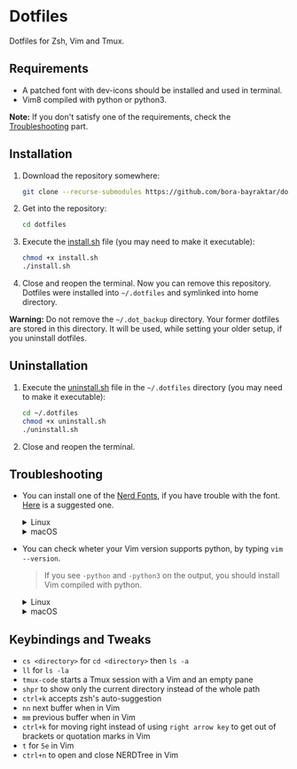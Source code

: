 # Dotfiles

Dotfiles for Zsh, Vim and Tmux.

## Requirements

* A patched font with dev-icons should be installed and used in terminal.
* Vim8 compiled with python or python3.
  
**Note:** If you don't satisfy one of the requirements, check the [Troubleshooting](#troubleshooting) part.

## Installation

1. Download the repository somewhere:
   
   ```bash
   git clone --recurse-submodules https://github.com/bora-bayraktar/dotfiles.git
   ```
2. Get into the repository:
   
   ```bash
   cd dotfiles
   ```
3. Execute the [install.sh](https://github.com/bora-bayraktar/dotfiles/blob/master/install.sh) file (you may need to make it executable):
   
   ```bash
   chmod +x install.sh
   ./install.sh
   ```
4. Close and reopen the terminal. Now you can remove this repository. Dotfiles were installed into ```~/.dotfiles``` and symlinked into home directory.

**Warning:** Do not remove the ```~/.dot_backup``` directory. Your former dotfiles are stored in this directory. It will be used, while setting your older setup, if you uninstall dotfiles. 

## Uninstallation

1. Execute the [uninstall.sh](https://github.com/bora-bayraktar/dotfiles/blob/master/uninstall.sh) file in the ```~/.dotfiles``` directory (you may need to make it executable):
   
   ```bash
   cd ~/.dotfiles
   chmod +x uninstall.sh
   ./uninstall.sh
   ```

2. Close and reopen the terminal.
   
## Troubleshooting

* You can install one of the [Nerd Fonts](https://github.com/ryanoasis/nerd-fonts), if you have trouble with the font. [Here](https://github.com/ryanoasis/nerd-fonts/blob/master/patched-fonts/JetBrainsMono/Regular/complete/JetBrains%20Mono%20Regular%20Nerd%20Font%20Complete%20Mono.ttf) is a suggested one.
  
  <details>
    <summary>Linux</summary>

   1. Choose a font and download the proper file in the ```complete``` folder.
   2. Move the file into the ```~/.local/share/fonts/``` directory. If you don't have ```fonts``` directory, you need to create.
   3. Change the font from your terminal app's preferences menu.
  </details>
  
  <details>
    <summary>macOS</summary>

   1. Choose a font and download the proper file in the ```complete``` folder.
   2. Move the file into the ```~/Library/Fonts/``` directory.
   3. Change the font from your terminal app's preferences menu.
  </details>
* You can check wheter your Vim version supports python, by typing ```vim --version```.
  >If you see ```-python``` and ```-python3``` on the output, you should install Vim compiled with python.

  <details>
    <summary>Linux</summary>

    ```bash
    sudo apt-get update
    sudo apt-get install vim-gtk
    ```
   </details>

   <details>
     <summary>macOS</summary>
     
     ```bash
     brew install vim
     ```
## Keybindings and Tweaks

* ```cs <directory>``` for ```cd <directory>``` then ```ls -a```
* ```ll``` for ```ls -la```
* ```tmux-code``` starts a Tmux session with a Vim and an empty pane
* ```shpr``` to show only the current directory instead of the whole path
* ```ctrl+k``` accepts zsh's auto-suggestion
* ```nn``` next buffer when in Vim
* ```mm``` previous buffer when in Vim
* ```ctrl+k``` for moving right instead of using ```right arrow key``` to get out of brackets or quotation marks in Vim
* ```t``` for ```5e``` in Vim
* ```ctrl+n``` to open and close NERDTree in Vim

